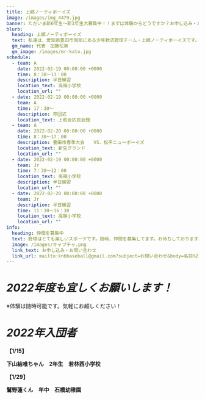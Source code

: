 ```yaml
---
title: 上郷ノーティボーイズ
image: /images/img_4479.jpg
banner: ただいま新6年生～新1年生大募集中！！まずは体験からどうですか？お申し込み・お問い合わせはお気軽にどうぞ！！
blurb:
  heading: 上郷ノーティボーイズ
  text: 私達は、愛知県豊田市南部にある少年軟式野球チーム・上郷ノーティボーイズです。野球を愛する少年・少女達の夢を育み、軟式野球を正しく指導し、体力向上と礼儀を養成します。また、親友同士の友情と交歓の場を与え、規則正しい明朗な少年・少女を育成することを目的としています。
  gm_name: 代表　加藤松男
  gm_image: /images/mr-kato.jpg
schedule:
  - team: A
    date: 2022-02-19 00:00:00 +0000
    time: 8：30～13：00
    description: 半日練習
    location_text: 高嶺小学校
    location_url: ""
  - date: 2022-02-19 00:00:00 +0000
    team: A
    time: 17：30～
    description: 卒団式
    location_text: 上和会区民会館
  - team: A
    date: 2022-02-20 00:00:00 +0000
    time: 8：30～17：00
    description: 豊田市春季大会　　VS．松平ニューボーイズ
    location_text: 新生グランド
    location_url: ""
  - date: 2022-02-19 00:00:00 +0000
    team: Jr
    time: 7：30～12：00
    location_text: 高嶺小学校
    description: 半日練習
    location_url: ""
  - date: 2022-02-20 00:00:00 +0000
    team: Jr
    description: 半日練習
    time: 11：30～16：30
    location_text: 高嶺小学校
    location_url: ""
info:
  heading: 仲間を募集中
  text: 野球はとても楽しいスポーツです。随時、仲間を募集してます。お待ちしております。
  image: /images/キャプチャ.png
  link_text: お申し込み・お問い合わせ
  link_url: mailto:knbbaseball@gmail.com?subject=お問い合わせ&body=名前%20%3A%0D%0Aふりがな%20%3A%0D%0A電話%20%3A%0D%0A学校名%20%3A%0D%0A学年%20%3A%0D%0Aお問い合せ内容%20%3A（例、体験・見学・入団希望）
---
```

# ***2022年度も宜しくお願いします！***

※体験は随時可能です。気軽にお越しください！

# ***2022年入団者***

**【1/15】**

**下山結唯ちゃん　2年生　若林西小学校**

**【1/29】**

**鷲野蓮くん　年中　石橋幼稚園**